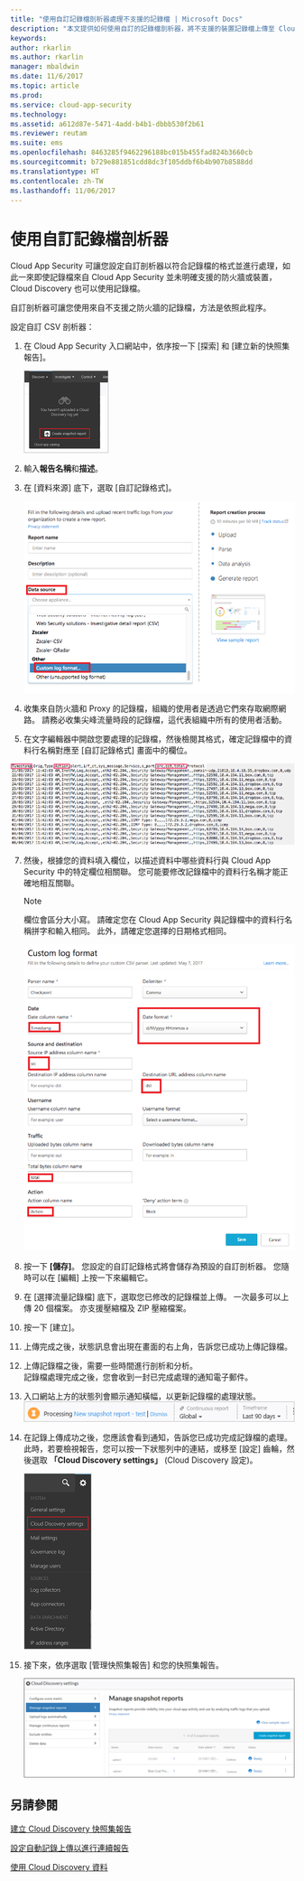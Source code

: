 ```yaml
---
title: "使用自訂記錄檔剖析器處理不支援的記錄檔 | Microsoft Docs"
description: "本文提供如何使用自訂的記錄檔剖析器，將不支援的裝置記錄檔上傳至 Cloud App Security 的相關資訊。"
keywords: 
author: rkarlin
ms.author: rkarlin
manager: mbaldwin
ms.date: 11/6/2017
ms.topic: article
ms.prod: 
ms.service: cloud-app-security
ms.technology: 
ms.assetid: a612d87e-5471-4add-b4b1-dbbb530f2b61
ms.reviewer: reutam
ms.suite: ems
ms.openlocfilehash: 8463285f9462296188bc015b455fad824b3660cb
ms.sourcegitcommit: b729e881851cdd8dc3f105ddbf6b4b907b8588dd
ms.translationtype: HT
ms.contentlocale: zh-TW
ms.lasthandoff: 11/06/2017
---
```

# <a name="use-a-custom-log-parser"></a>使用自訂記錄檔剖析器
Cloud App Security 可讓您設定自訂剖析器以符合記錄檔的格式並進行處理，如此一來即使記錄檔來自 Cloud App Security 並未明確支援的防火牆或裝置，Cloud Discovery 也可以使用記錄檔。 

自訂剖析器可讓您使用來自不支援之防火牆的記錄檔，方法是依照此程序。 


 
設定自訂 CSV 剖析器：
1.  在 Cloud App Security 入口網站中，依序按一下 [探索] 和 [建立新的快照集報告]。  
  
    ![建立新的快照集報告](./media/create-new-snapshot-report.png)
     
3.  輸入**報告名稱**和**描述**。
  
4.  在 [資料來源] 底下，選取 [自訂記錄格式]。  

     ![新的快照集報告](./media/custom-log-upload.png)   

5. 收集來自防火牆和 Proxy 的記錄檔，組織的使用者是透過它們來存取網際網路。 請務必收集尖峰流量時段的記錄檔，這代表組織中所有的使用者活動。 

6. 在文字編輯器中開啟您要處理的記錄檔，然後檢閱其格式，確定記錄檔中的資料行名稱對應至 [自訂記錄格式] 畫面中的欄位。

  ![自訂記錄檔剖析器](./media/log-data.png) 

7. 然後，根據您的資料填入欄位，以描述資料中哪些資料行與 Cloud App Security 中的特定欄位相關聯。 您可能要修改記錄檔中的資料行名稱才能正確地相互關聯。
  
   > [!NOTE]
    > 欄位會區分大小寫。 請確定您在 Cloud App Security 與記錄檔中的資料行名稱拼字和輸入相同。 此外，請確定您選擇的日期格式相同。

   ![自訂記錄檔剖析器](./media/custom-log-parser.png) 


7. 按一下 **[儲存]**。 您設定的自訂記錄格式將會儲存為預設的自訂剖析器。 您隨時可以在 [編輯] 上按一下來編輯它。

5. 在 [選擇流量記錄檔] 底下，選取您已修改的記錄檔並上傳。 一次最多可以上傳 20 個檔案。 亦支援壓縮檔及 ZIP 壓縮檔案。  
  

6.  按一下 [建立]。  

7.  上傳完成之後，狀態訊息會出現在畫面的右上角，告訴您已成功上傳記錄檔。  
  
8.  上傳記錄檔之後，需要一些時間進行剖析和分析。  
記錄檔處理完成之後，您會收到一封已完成處理的通知電子郵件。 
  
9. 入口網站上方的狀態列會顯示通知橫幅，以更新記錄檔的處理狀態。  
![處理記錄檔的功能表列](./media/processing-log-file-menu-bar.png) 
   
10. 在記錄上傳成功之後，您應該會看到通知，告訴您已成功完成記錄檔的處理。 此時，若要檢視報告，您可以按一下狀態列中的連結，或移至 [設定] 齒輪，然後選取 **「Cloud Discovery settings」** (Cloud Discovery 設定)。   
  
     ![探索設定索引標籤](./media/discovery-settings-tab.png)
11. 接下來，依序選取 [管理快照集報告] 和您的快照集報告。
 
    ![快照報告管理](./media/snapshot-report-managment.png)

  
      




## <a name="see-also"></a>另請參閱
 
[建立 Cloud Discovery 快照集報告](create-snapshot-cloud-discovery-reports.md)

[設定自動記錄上傳以進行連續報告](configure-automatic-log-upload-for-continuous-reports.md)

[使用 Cloud Discovery 資料](working-with-cloud-discovery-data.md)


